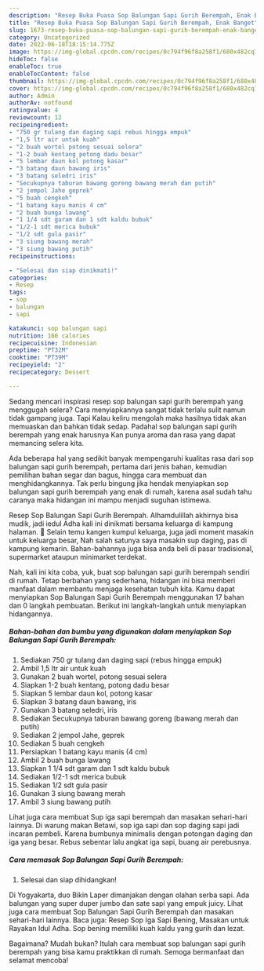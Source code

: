 ```yaml
---
description: "Resep Buka Puasa Sop Balungan Sapi Gurih Berempah, Enak Banget"
title: "Resep Buka Puasa Sop Balungan Sapi Gurih Berempah, Enak Banget"
slug: 1673-resep-buka-puasa-sop-balungan-sapi-gurih-berempah-enak-banget
category: Uncategorized
date: 2022-06-18T18:15:14.775Z
image: https://img-global.cpcdn.com/recipes/0c794f96f8a258f1/680x482cq70/sop-balungan-sapi-gurih-berempah-foto-resep-utama.jpg
hideToc: false
enableToc: true
enableTocContent: false
thumbnail: https://img-global.cpcdn.com/recipes/0c794f96f8a258f1/680x482cq70/sop-balungan-sapi-gurih-berempah-foto-resep-utama.jpg
cover: https://img-global.cpcdn.com/recipes/0c794f96f8a258f1/680x482cq70/sop-balungan-sapi-gurih-berempah-foto-resep-utama.jpg
author: Admin
authorAv: notfound
ratingvalue: 4
reviewcount: 12
recipeingredient:
- "750 gr tulang dan daging sapi rebus hingga empuk"
- "1,5 ltr air untuk kuah"
- "2 buah wortel potong sesuai selera"
- "1-2 buah kentang potong dadu besar"
- "5 lembar daun kol potong kasar"
- "3 batang daun bawang iris"
- "3 batang seledri iris"
- "Secukupnya taburan bawang goreng bawang merah dan putih"
- "2 jempol Jahe geprek"
- "5 buah cengkeh"
- "1 batang kayu manis 4 cm"
- "2 buah bunga lawang"
- "1 1/4 sdt garam dan 1 sdt kaldu bubuk"
- "1/2-1 sdt merica bubuk"
- "1/2 sdt gula pasir"
- "3 siung bawang merah"
- "3 siung bawang putih"
recipeinstructions:

- "Selesai dan siap dinikmati!"
categories:
- Resep
tags:
- sop
- balungan
- sapi

katakunci: sop balungan sapi 
nutrition: 166 calories
recipecuisine: Indonesian
preptime: "PT32M"
cooktime: "PT39M"
recipeyield: "2"
recipecategory: Dessert

---
```



Sedang mencari inspirasi resep sop balungan sapi gurih berempah yang menggugah selera? Cara menyiapkannya sangat tidak terlalu sulit namun tidak gampang juga. Tapi Kalau keliru mengolah maka hasilnya tidak akan memuaskan dan bahkan tidak sedap. Padahal sop balungan sapi gurih berempah yang enak harusnya Kan punya aroma dan rasa yang dapat memancing selera kita.


Ada beberapa hal yang sedikit banyak mempengaruhi kualitas rasa dari sop balungan sapi gurih berempah, pertama dari jenis bahan, kemudian pemilihan bahan segar dan bagus, hingga cara membuat dan menghidangkannya. Tak perlu bingung jika hendak menyiapkan sop balungan sapi gurih berempah yang enak di rumah, karena asal sudah tahu caranya maka hidangan ini mampu menjadi suguhan istimewa.

Resep Sop Balungan Sapi Gurih Berempah. Alhamdulillah akhirnya bisa mudik, jadi iedul Adha kali ini dinikmati bersama keluarga di kampung halaman. 🥰 Selain temu kangen kumpul keluarga, juga jadi moment masakin untuk keluarga besar, Nah salah satunya saya masakin sup daging, pas di kampung kemarin. Bahan-bahannya juga bisa anda beli di pasar tradisional, supermarket ataupun minimarket terdekat.


Nah, kali ini kita coba, yuk, buat sop balungan sapi gurih berempah sendiri di rumah. Tetap berbahan yang sederhana, hidangan ini bisa memberi manfaat dalam membantu menjaga kesehatan tubuh kita. Kamu dapat menyiapkan Sop Balungan Sapi Gurih Berempah menggunakan 17 bahan dan 0 langkah pembuatan. Berikut ini langkah-langkah untuk menyiapkan hidangannya.

<!--inarticleads1-->

##### Bahan-bahan dan bumbu yang digunakan dalam menyiapkan Sop Balungan Sapi Gurih Berempah:

1. Sediakan 750 gr tulang dan daging sapi (rebus hingga empuk)
1. Ambil 1,5 ltr air untuk kuah
1. Gunakan 2 buah wortel, potong sesuai selera
1. Siapkan 1-2 buah kentang, potong dadu besar
1. Siapkan 5 lembar daun kol, potong kasar
1. Siapkan 3 batang daun bawang, iris
1. Gunakan 3 batang seledri, iris
1. Sediakan Secukupnya taburan bawang goreng (bawang merah dan putih)
1. Sediakan 2 jempol Jahe, geprek
1. Sediakan 5 buah cengkeh
1. Persiapkan 1 batang kayu manis (4 cm)
1. Ambil 2 buah bunga lawang
1. Siapkan 1 1/4 sdt garam dan 1 sdt kaldu bubuk
1. Sediakan 1/2-1 sdt merica bubuk
1. Sediakan 1/2 sdt gula pasir
1. Gunakan 3 siung bawang merah
1. Ambil 3 siung bawang putih


Lihat juga cara membuat Sup iga sapi berempah dan masakan sehari-hari lainnya. Di warung makan Betawi, sop iga sapi dan sop daging sapi jadi incaran pembeli. Karena bumbunya minimalis dengan potongan daging dan iga yang besar. Rebus sebentar lalu angkat iga sapi, buang air perebusnya. 

<!--inarticleads2-->

##### Cara memasak Sop Balungan Sapi Gurih Berempah:


1. Selesai dan siap dihidangkan!

Di Yogyakarta, duo Bikin Laper dimanjakan dengan olahan serba sapi. Ada balungan yang super duper jumbo dan sate sapi yang empuk juicy. Lihat juga cara membuat Sop Balungan Sapi Gurih Berempah dan masakan sehari-hari lainnya. Baca juga: Resep Sop Iga Sapi Bening, Masakan untuk Rayakan Idul Adha. Sop bening memiliki kuah kaldu yang gurih dan lezat. 

Bagaimana? Mudah bukan? Itulah cara membuat sop balungan sapi gurih berempah yang bisa kamu praktikkan di rumah. Semoga bermanfaat dan selamat mencoba!
